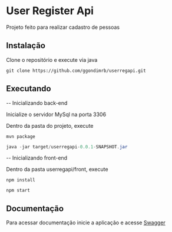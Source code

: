 # User Register Api 

Projeto feito para realizar cadastro de pessoas

## Instalação 

Clone o repositório e execute via java

```git
git clone https://github.com/ggondimrb/userregapi.git
```

## Executando

-- Inicializando back-end

Inicialize o servidor MySql na porta 3306

Dentro da pasta do projeto, execute

```
mvn package
```

```java
java -jar target/userregapi-0.0.1-SNAPSHOT.jar
```

-- Inicializando front-end

Dentro da pasta userregapi/front, execute

```
npm install

npm start
```


## Documentação

Para acessar documentação inicie a aplicação e acesse
[Swagger](http://localhost:8080/swagger-ui.html#/)
